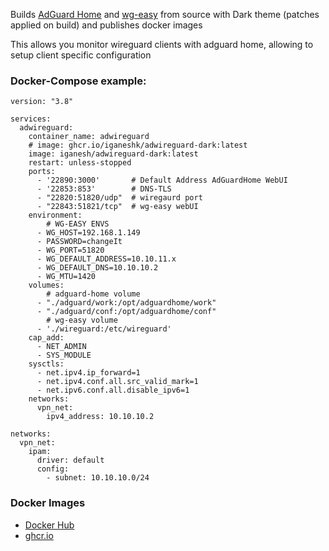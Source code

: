 Builds [AdGuard Home](https://github.com/iganeshk/AdGuardHome-Dark) and [wg-easy](https://github.com/iganeshk/wg-easy-dark) from source with Dark theme (patches applied on build) and publishes docker images

This allows you monitor wireguard clients with adguard home, allowing to setup client specific configuration 

### Docker-Compose example:
```
version: "3.8"

services:
  adwireguard:
    container_name: adwireguard
    # image: ghcr.io/iganeshk/adwireguard-dark:latest
    image: iganesh/adwireguard-dark:latest
    restart: unless-stopped
    ports:
      - '22890:3000'       # Default Address AdGuardHome WebUI
      - '22853:853'        # DNS-TLS
      - "22820:51820/udp"  # wiregaurd port
      - "22843:51821/tcp"  # wg-easy webUI
    environment:
        # WG-EASY ENVS
      - WG_HOST=192.168.1.149
      - PASSWORD=changeIt
      - WG_PORT=51820
      - WG_DEFAULT_ADDRESS=10.10.11.x
      - WG_DEFAULT_DNS=10.10.10.2
      - WG_MTU=1420
    volumes:
        # adguard-home volume
      - "./adguard/work:/opt/adguardhome/work"
      - "./adguard/conf:/opt/adguardhome/conf"
        # wg-easy volume
      - './wireguard:/etc/wireguard'
    cap_add:
      - NET_ADMIN
      - SYS_MODULE
    sysctls:
      - net.ipv4.ip_forward=1
      - net.ipv4.conf.all.src_valid_mark=1
      - net.ipv6.conf.all.disable_ipv6=1
    networks:
      vpn_net:
        ipv4_address: 10.10.10.2

networks:
  vpn_net:
    ipam:
      driver: default
      config:
        - subnet: 10.10.10.0/24

```

### Docker Images

* [Docker Hub](https://hub.docker.com/r/iganesh/adwireguard-dark)
* [ghcr.io](https://github.com/iganeshk/adwireguard-dark/pkgs/container/adwireguard-dark)
